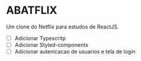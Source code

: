# ABATFLIX

Um clone do Netflix para estudos de ReactJS.

- [ ] Adicionar Typescritp
- [ ] Adicionar Styled-components
- [ ] Adicionar autenicacao de usuarios e tela de login